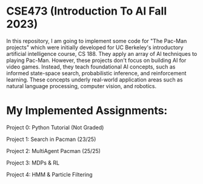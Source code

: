# CSE473 (Introduction To AI Fall 2023)
In this repository, I am going to implement some code for "The Pac-Man projects" which were initially developed for UC Berkeley's introductory artificial intelligence course, CS 188. They apply an array of AI techniques to playing Pac-Man. However, these projects don't focus on building AI for video games. Instead, they teach foundational AI concepts, such as informed state-space search, probabilistic inference, and reinforcement learning. These concepts underly real-world application areas such as natural language processing, computer vision, and robotics.






# My Implemented Assignments:
Project 0: Python Tutorial (Not Graded)

Project 1: Search in Pacman (23/25)

Project 2: MultiAgent Pacman (25/25)

Project 3: MDPs & RL 

Project 4: HMM & Particle Filtering

